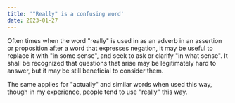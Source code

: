 ```yaml
---
title: '"Really" is a confusing word'
date: 2023-01-27
---
```


Often times when the word "really" is used in as an adverb in an
assertion or proposition after a word that expresses negation, it may be
useful to replace it with "in some sense", and seek to ask or clarify
"in what sense". It shall be recognized that questions that arise may be
legitimately hard to answer, but it may be still beneficial to consider
them.

The same applies for "actually" and similar words when used this way,
though in my experience, people tend to use "really" this way.
